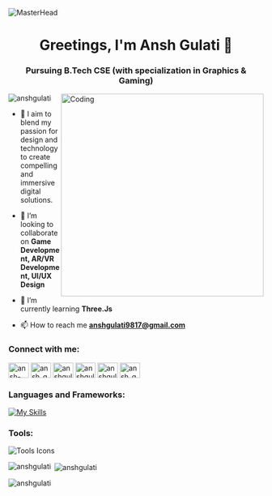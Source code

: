 ![MasterHead](https://media.licdn.com/dms/image/v2/D5616AQGsSC8IJuHpnQ/profile-displaybackgroundimage-shrink_350_1400/profile-displaybackgroundimage-shrink_350_1400/0/1724672058108?e=1743033600&v=beta&t=NODukuVajXbQ4RQNZ6beOiM03bk146qf9cfwhKduu5Q)
<h1 align="center">Greetings, I'm Ansh Gulati 👋</h1>
<h3 align="center">Pursuing B.Tech CSE (with specialization in Graphics & Gaming)</h3>
<img align="right" alt="Coding" width="400" src="https://cdn.dribbble.com/users/1162077/screenshots/3848914/programmer.gif">

<p align="left"> <img src="https://komarev.com/ghpvc/?username=anshgulati&label=Profile%20views&color=0e75b6&style=flat" alt="anshgulati" /> </p>

- 🌱 I aim to blend my passion for design and technology to create compelling and immersive digital solutions.

- 👯 I’m looking to collaborate on **Game Development, AR/VR Development, UI/UX Design**

- 🔭 I’m currently learning **Three.Js**

- 📫 How to reach me **anshgulati9817@gmail.com**

<h3 align="left">Connect with me:</h3>
<p align="left">
<a href="https://linkedin.com/in/ansh-gulati-9209ba267" target="blank"><img align="center" src="https://raw.githubusercontent.com/rahuldkjain/github-profile-readme-generator/master/src/images/icons/Social/linked-in-alt.svg" alt="ansh-gulati-9209ba267" height="30" width="40" /></a>
<a href="https://dribbble.com/ansh_gulati_9817" target="blank"><img align="center" src="https://raw.githubusercontent.com/rahuldkjain/github-profile-readme-generator/master/src/images/icons/Social/dribbble.svg" alt="ansh_gulati_9817" height="30" width="40" /></a>
<a href="https://www.behance.net/anshgulati9817" target="blank"><img align="center" src="https://raw.githubusercontent.com/rahuldkjain/github-profile-readme-generator/master/src/images/icons/Social/behance.svg" alt="anshgulati9817" height="30" width="40" /></a>
<a href="https://www.hackerrank.com/anshgulati9817" target="blank"><img align="center" src="https://raw.githubusercontent.com/rahuldkjain/github-profile-readme-generator/master/src/images/icons/Social/hackerrank.svg" alt="anshgulati9817" height="30" width="40" /></a>
<a href="https://codeforces.com/profile/anshgulati9817" target="blank"><img align="center" src="https://raw.githubusercontent.com/rahuldkjain/github-profile-readme-generator/master/src/images/icons/Social/codeforces.svg" alt="anshgulati9817" height="30" width="40" /></a>
<a href="https://www.leetcode.com/ansh_gulati" target="blank"><img align="center" src="https://raw.githubusercontent.com/rahuldkjain/github-profile-readme-generator/master/src/images/icons/Social/leet-code.svg" alt="ansh_gulati" height="30" width="40" /></a>
</p>

<h3 align="left">Languages and Frameworks:</h3>

<!--
<p align="left"> <a href="https://developer.android.com" target="_blank" rel="noreferrer"> <img src="https://raw.githubusercontent.com/devicons/devicon/master/icons/android/android-original-wordmark.svg" alt="android" width="40" height="40"/> </a> <a href="https://angular.io" target="_blank" rel="noreferrer"> <img src="https://angular.io/assets/images/logos/angular/angular.svg" alt="angular" width="40" height="40"/> </a> <a href="https://angular.io" target="_blank" rel="noreferrer"> <img src="https://raw.githubusercontent.com/devicons/devicon/master/icons/angularjs/angularjs-original-wordmark.svg" alt="angularjs" width="40" height="40"/> </a> <a href="https://www.blender.org/" target="_blank" rel="noreferrer"> <img src="https://download.blender.org/branding/community/blender_community_badge_white.svg" alt="blender" width="40" height="40"/> </a> <a href="https://www.cprogramming.com/" target="_blank" rel="noreferrer"> <img src="https://raw.githubusercontent.com/devicons/devicon/master/icons/c/c-original.svg" alt="c" width="40" height="40"/> </a> <a href="https://www.w3schools.com/cpp/" target="_blank" rel="noreferrer"> <img src="https://raw.githubusercontent.com/devicons/devicon/master/icons/cplusplus/cplusplus-original.svg" alt="cplusplus" width="40" height="40"/> </a> <a href="https://www.w3schools.com/cs/" target="_blank" rel="noreferrer"> <img src="https://raw.githubusercontent.com/devicons/devicon/master/icons/csharp/csharp-original.svg" alt="csharp" width="40" height="40"/> </a> <a href="https://www.w3schools.com/css/" target="_blank" rel="noreferrer"> <img src="https://raw.githubusercontent.com/devicons/devicon/master/icons/css3/css3-original-wordmark.svg" alt="css3" width="40" height="40"/> </a> <a href="https://www.figma.com/" target="_blank" rel="noreferrer"> <img src="https://www.vectorlogo.zone/logos/figma/figma-icon.svg" alt="figma" width="40" height="40"/> </a> <a href="https://git-scm.com/" target="_blank" rel="noreferrer"> <img src="https://www.vectorlogo.zone/logos/git-scm/git-scm-icon.svg" alt="git" width="40" height="40"/> </a> <a href="https://www.w3.org/html/" target="_blank" rel="noreferrer"> <img src="https://raw.githubusercontent.com/devicons/devicon/master/icons/html5/html5-original-wordmark.svg" alt="html5" width="40" height="40"/> </a> <a href="https://www.adobe.com/in/products/illustrator.html" target="_blank" rel="noreferrer"> <img src="https://www.vectorlogo.zone/logos/adobe_illustrator/adobe_illustrator-icon.svg" alt="illustrator" width="40" height="40"/> </a> <a href="https://www.java.com" target="_blank" rel="noreferrer"> <img src="https://raw.githubusercontent.com/devicons/devicon/master/icons/java/java-original.svg" alt="java" width="40" height="40"/> </a> <a href="https://developer.mozilla.org/en-US/docs/Web/JavaScript" target="_blank" rel="noreferrer"> <img src="https://raw.githubusercontent.com/devicons/devicon/master/icons/javascript/javascript-original.svg" alt="javascript" width="40" height="40"/> </a> <a href="https://kotlinlang.org" target="_blank" rel="noreferrer"> <img src="https://www.vectorlogo.zone/logos/kotlinlang/kotlinlang-icon.svg" alt="kotlin" width="40" height="40"/> </a> <a href="https://www.mysql.com/" target="_blank" rel="noreferrer"> <img src="https://raw.githubusercontent.com/devicons/devicon/master/icons/mysql/mysql-original-wordmark.svg" alt="mysql" width="40" height="40"/> </a> <a href="https://www.photoshop.com/en" target="_blank" rel="noreferrer"> <img src="https://raw.githubusercontent.com/devicons/devicon/master/icons/photoshop/photoshop-line.svg" alt="photoshop" width="40" height="40"/> </a> <a href="https://www.python.org" target="_blank" rel="noreferrer"> <img src="https://raw.githubusercontent.com/devicons/devicon/master/icons/python/python-original.svg" alt="python" width="40" height="40"/> </a> <a href="https://reactjs.org/" target="_blank" rel="noreferrer"> <img src="https://raw.githubusercontent.com/devicons/devicon/master/icons/react/react-original-wordmark.svg" alt="react" width="40" height="40"/> </a> <a href="https://unity.com/" target="_blank" rel="noreferrer"> <img src="https://www.vectorlogo.zone/logos/unity3d/unity3d-icon.svg" alt="unity" width="40" height="40"/> </a> </p>
-->

[![My Skills](https://skillicons.dev/icons?i=c,cpp,cs,python,java,kotlin,html,css,js,react,threejs)](https://skillicons.dev)

<h3 align="left">Tools:</h3>
<p align="left">
  <img src="https://skillicons.dev/icons?i=unity,blender,figma,photoshop" alt="Tools Icons" />
</p>

<p><img align="left" src="https://github-readme-stats.vercel.app/api/top-langs?username=anshgulati&show_icons=true&locale=en&layout=compact" alt="anshgulati" /></p>

<p>&nbsp;<img align="center" src="https://github-readme-stats.vercel.app/api?username=anshgulati&show_icons=true&locale=en" alt="anshgulati" /></p>

<p><img align="center" src="https://github-readme-streak-stats.herokuapp.com/?user=anshgulati&" alt="anshgulati" /></p>
